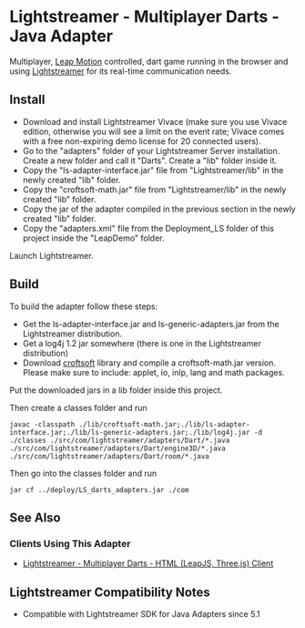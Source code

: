 # Lightstreamer - Multiplayer Darts - Java Adapter
<!-- START DESCRIPTION bananadarts-adapter-java -->

Multiplayer, [Leap Motion](https://www.leapmotion.com/) controlled, dart game running in the browser and using 
[Lightstreamer](http://www.lightstreamer.com) for its real-time communication needs.  

<!-- END DESCRIPTION bananadarts-adapter-java -->

## Install

* Download and install Lightstreamer Vivace (make sure you use Vivace edition, otherwise you will see a limit on the event rate; Vivace comes with a free non-expiring demo license for 20 connected users).
* Go to the "adapters" folder of your Lightstreamer Server installation. Create a new folder and call it "Darts". Create a "lib" folder inside it.
* Copy the "ls-adapter-interface.jar" file from "Lightstreamer/lib" in the newly created "lib" folder.
* Copy the "croftsoft-math.jar" file from "Lightstreamer/lib" in the newly created "lib" folder.
* Copy the jar of the adapter compiled in the previous section in the newly created "lib" folder.
* Copy the "adapters.xml" file from the Deployment_LS folder of this project inside the "LeapDemo" folder.

Launch Lightstreamer.

## Build

To build the adapter follow these steps:

* Get the ls-adapter-interface.jar and ls-generic-adapters.jar from the Lightstreamer distribution.
* Get a log4j 1.2 jar somewhere (there is one in the Lightstreamer distribution) 
* Download [croftsoft](http://sourceforge.net/projects/croftsoft/files/) library and compile a croftsoft-math.jar version. Please make sure to include: applet, io, inlp, lang and math packages.

Put the downloaded jars in a lib folder inside this project.

Then create a classes folder and run

```
javac -classpath ./lib/croftsoft-math.jar;./lib/ls-adapter-interface.jar;./lib/ls-generic-adapters.jar;./lib/log4j.jar -d ./classes ./src/com/lightstreamer/adapters/Dart/*.java ./src/com/lightstreamer/adapters/Dart/engine3D/*.java ./src/com/lightstreamer/adapters/Dart/room/*.java
```

Then go into the classes folder and run

```
jar cf ../deploy/LS_darts_adapters.jar ./com
```

## See Also

### Clients Using This Adapter
<!-- START RELATED_ENTRIES -->

* [Lightstreamer - Multiplayer Darts - HTML (LeapJS, Three.js) Client](https://github.com/Weswit/BananaDarts-client-javascript)

<!-- END RELATED_ENTRIES -->

## Lightstreamer Compatibility Notes

* Compatible with Lightstreamer SDK for Java Adapters since 5.1
